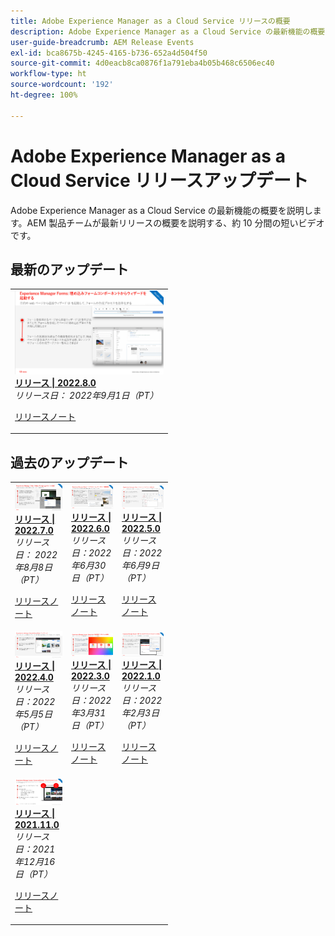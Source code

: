 ```yaml
---
title: Adobe Experience Manager as a Cloud Service リリースの概要
description: Adobe Experience Manager as a Cloud Service の最新機能の概要の説明
user-guide-breadcrumb: AEM Release Events
exl-id: bca8675b-4245-4165-b736-652a4d504f50
source-git-commit: 4d0eacb8ca0876f1a791eba4b05b468c6506ec40
workflow-type: ht
source-wordcount: '192'
ht-degree: 100%

---
```



# Adobe Experience Manager as a Cloud Service リリースアップデート

Adobe Experience Manager as a Cloud Service の最新機能の概要を説明します。AEM 製品チームが最新リリースの概要を説明する、約 10 分間の短いビデオです。

## 最新のアップデート

<table style="max-width: 50%;">
  <tr>
    <td>
      <a href="./2022/2022-8-0.md">
        <img alt="2022.8.0 リリース" src="./2022/assets/2022-8-0-thumb.png" />
      </a>
      <div>
        <a href="./2022/2022-8-0.md">
          <strong>リリース | 2022.8.0</strong>
          <br/>
       </a>
          <em>リリース日： 2022年9月1日（PT）</em>
      </div>
      <p>
        <a href="https://experienceleague.adobe.com/docs/experience-manager-cloud-service/content/release-notes/release-notes/release-notes-current.html?lang=ja">リリースノート</a>
      <p>
    </td>
  </tr>  
</table>

## 過去のアップデート

<table style="max-width: 50%;">
  <tr>
    <td>
      <a href="./2022/2022-7-0.md">
        <img alt="2022.7.0 リリース" src="./2022/assets/2022-7-0-thumb.png" />
      </a>
      <div>
        <a href="./2022/2022-7-0.md">
        <strong>リリース | 2022.7.0</strong>
        <br/>
      </a>
        <em>リリース日： 2022年8月8日（PT）</em>
      </div>
      <p>
        <a href="https://experienceleague.adobe.com/docs/experience-manager-cloud-service/content/release-notes/release-notes/release-notes-current.html?lang=ja">リリースノート</a>
      <p>
    </td>
    <td>
      <a href="./2022/2022-6-0.md">
        <img alt="2022.6.0 リリース" src="./2022/assets/2022-6-0-thumb.png" />
      </a>
      <div>
        <a href="./2022/2022-6-0.md">
        <strong>リリース | 2022.6.0</strong>
        <br/>
      </a>
        <em>リリース日：2022年6月30日（PT）</em>
      </div>
      <p>
        <a href="https://experienceleague.adobe.com/docs/experience-manager-cloud-service/content/release-notes/release-notes/release-notes-current.html?lang=ja">リリースノート</a>
      <p>
    </td>
    <td>
      <a href="./2022/2022-5-0.md">
        <img alt="2022.5.0 リリース" src="./2022/assets/2022-5-0-thumb.png" />
      </a>
      <div>
        <a href="./2022/2022-5-0.md">
        <strong>リリース | 2022.5.0</strong>
        <br/>
      </a>
        <em>リリース日：2022年6月9日（PT）</em>
      </div>
      <p>
        <a href="https://experienceleague.adobe.com/docs/experience-manager-cloud-service/content/release-notes/release-notes/release-notes-current.html?lang=ja">リリースノート</a>
      <p>
    </td>
  </tr>
  <tr>    
    <td>
      <a href="./2022/2022-4-0.md">
        <img alt="2022.4.0 リリース" src="./2022/assets/2022-4-0.png" />
      </a>
      <div>
        <a href="./2022/2022-4-0.md">
        <strong>リリース | 2022.4.0</strong>
        <br/>
      </a>
        <em>リリース日：2022年5月5日（PT）</em>
      </div>
      <p>
        <a href="https://experienceleague.adobe.com/docs/experience-manager-cloud-service/content/release-notes/release-notes/release-notes-current.html?lang=ja">リリースノート</a>
      <p>
    </td>
    <td>
      <a href="./2022/2022-3-0.md">
        <img alt="2022.3.0 リリース" src="./2022/assets/2022-3-0.png" />
      </a>
      <div>
        <a href="./2022/2022-3-0.md">
          <strong>リリース | 2022.3.0</strong>
        <br/>
      </a>
        <em>リリース日：2022年3月31日（PT）</em>
      </div>
      <p>
        <a href="https://experienceleague.adobe.com/docs/experience-manager-cloud-service/content/release-notes/release-notes/release-notes-current.html?lang=ja">リリースノート</a>
      <p>
    </td>
    <td>
      <a href="./2022/2022-1-0.md">
        <img alt="2022-1-0 リリース" src="./2022/assets/2022-1-0.png" />
      </a>
      <div>
        <a href="./2022/2022-1-0.md">
          <strong>リリース | 2022.1.0</strong>
        <br/>
      </a>
        <em>リリース日：2022年2月3日（PT）</em>
      </div>
      <p>
        <a href="https://experienceleague.adobe.com/docs/experience-manager-cloud-service/content/release-notes/release-notes/2022/release-notes-2022-1-0.html?lang=ja">リリースノート</a>
      <p>
    </td>
  </tr>
  <tr>  
    <td>
      <a href="./2021/2021-11-0.md">
        <img alt="2021.11.0 AEM CS リリース" src="./2021/assets/2021-11-0.png" />
      </a>
      <div>
      <a href="./2021/2021-11-0.md">
          <strong>リリース | 2021.11.0</strong>
        <br/>
      </a>
    <em>リリース日：2021年12月16日（PT）</em>
      </div>
      <p>
        <a href="https://experienceleague.adobe.com/docs/experience-manager-cloud-service/content/release-notes/release-notes/2021/release-notes-2021-11-0.html?lang=ja">リリースノート</a>
      <p>
    </td>
  </tr>
</table>
